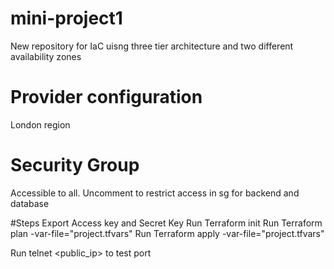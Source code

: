 # mini-project1
New repository for IaC uisng three tier architecture and two different availability zones

# Provider configuration
London region

# Security Group
Accessible to all. Uncomment to restrict access in sg for backend and database

#Steps
Export Access key and Secret Key
Run Terraform init
Run Terraform plan -var-file="project.tfvars"
Run Terraform apply -var-file="project.tfvars"

Run telnet <public_ip> <port> to test port